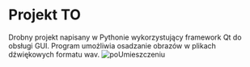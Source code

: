 # Projekt TO
Drobny projekt napisany w Pythonie wykorzystujący framework Qt do obsługi GUI. Program umożliwia osadzanie obrazów w plikach dźwiękowych formatu wav. 
![poUmieszczeniu](https://user-images.githubusercontent.com/44726820/194653720-a5465776-50e2-411e-9200-a5fdcd5f4db3.jpg)
